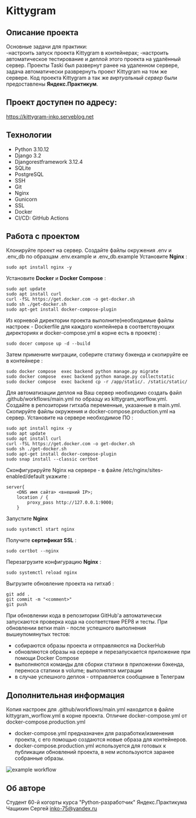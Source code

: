 
# Kittygram

## Описание проекта
Основные задачи для практики:  
-настроить запуск проекта Kittygram в контейнерах;
-настроить автоматическое тестирование и деплой этого проекта на удалённый сервер.
Проекты Taski был развернут ранее на удаленном сервере, задача автоматически разврернуть проект Kittygram на том же сервере.
Код проекта Kittygram а так же _виртуальный сервер_ были предоставлены **Яндекс.Практикум**.

## Проект доступен по адресу: 
https://kittygram-inko.serveblog.net

## Технологии
- Python 3.10.12
- Django 3.2
- Djangorestframework 3.12.4
- SQLite
- PostgreSQL
- SSH
- Git
- Nginx
- Gunicorn
- SSL
- Docker
- CI/CD: GitHub Actions

## Работа с проектом
Клонируйте проект на сервер.
Создайте файлы окружения .env и .env_db по образцам .env.example и .env_db.example
Установите **Nginx** :
```
sudo apt install nginx -y
```
Установите **Docker** и  **Docker Compose** :
```
sudo apt update
sudo apt install curl
curl -fSL https://get.docker.com -o get-docker.sh
sudo sh ./get-docker.sh
sudo apt-get install docker-compose-plugin
```
Из корневой директории проекта выполните(необходимые файлы настроек - Dockerfile для каждого контейнера в соответствующих директориях и docker-compose.yml в корне есть в проекте) :
```
sudo docer compose up -d --build
```
Затем примените миграции, соберите статику бэкенда и скопируйте ее в контейнере :
```
sudo docker compose  exec backend python manage.py migrate
sudo docker compose  exec backend python manage.py collectstatic
sudo docker compose  exec backend cp -r /app/static/. /static/static/
```
Для автоматизации деплоя на Ваш сервер необходимо создать файл .github/workflows/main.yml по образцу из kittygram_worflow.yml.
Создайте в репозитории гитхаба переменные, указанные в main.yml.
Скопируйте файлы окружения и docker-compose.production.yml на сервер.
Установите на сервере необходимое ПО :
```
sudo apt install nginx -y
sudo apt update
sudo apt install curl
curl -fSL https://get.docker.com -o get-docker.sh
sudo sh ./get-docker.sh
sudo apt-get install docker-compose-plugin
sudo snap install --classic certbot
```
Сконфигурируйте Nginx на сервере - в файле /etc/nginx/sites-enabled/default укажите :
```
server{
    <DNS имя сайта> <внешний IP>;
    location / {
        proxy_pass http://127.0.0.1:9000;
    }
```
Запустите **Nginx**
```
sudo systemctl start nginx
```
Получите **сертификат SSL** :
```
sudo certbot --nginx
```
Перезагрузите конфигурацию **Nginx** :
```
sudo systemctl reload nginx
```
Выгрузите обновление проекта на гитхаб :
```
git add .
git commit -m "<comment>"
git push
```
При обновлении кода в репозитории GitHub'a автоматически запускаются проверка кода на соответствие PEP8 и тесты.
При обновлении ветки main - после успешного выполнения вышеупомянутых тестов:
- собираются образы проекта и отправляются на DockerHub
- обновляются образы на сервере и перезапускается приложение при помощи Docker Compose
- выполняются команды для сборки статики в приложении бэкенда, переноса статики в volume; выполнятся миграции
- в случае успешного деплоя - отправляется сообщение в Телеграм

## Дополнительная информация
Копия настроек для .github/workflows/main.yml находится в файле kittygram_worflow.yml в корне проекта.
Отличие docker-compose.yml от docker-compose.production.yml
- docker-compose.yml предназначен для разработки/изменения проекта, с его помощью создаются новые образа для контейнеров.
- docker-compose.production.yml используется для готовых к публикации обновлений проекта, в нем используются заранее собранные образы.

![example workflow](https://github.com/Inko-py/kittygram_final/actions/workflows/main.yml/badge.svg)
## Об авторе
Студент 60-й когорты курса "Python-разработчик" Яндекс.Практикума
Чащихин Сергей
inko-75@yandex.ru
